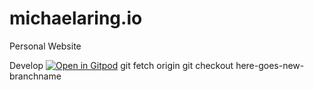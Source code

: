 # michaelaring.io
Personal Website


Develop
[![Open in Gitpod](https://gitpod.io/button/open-in-gitpod.svg)](https://gitpod.io/[#https://github.com/MichaelAring/michaelaring.io/])
git fetch origin
git checkout here-goes-new-branchname
